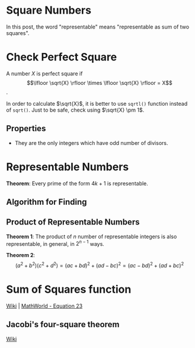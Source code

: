 # Square Numbers
In this post, the word "representable" means "representable as sum of two squares".

# Check Perfect Square
A number $X$ is perfect square if $$\lfloor \sqrt{X} \rfloor \times \lfloor \sqrt{X} \rfloor = X$$.

In order to calculate $\sqrt{X}$, it is better to use `sqrtl()` function instead of `sqrt()`. Just to be safe, check using $\sqrt{X} \pm 1$.

## Properties
- They are the only integers which have odd number of divisors.

# Representable Numbers

**Theorem**: Every prime of the form $4k+1$ is representable.

## Algorithm for Finding

## Product of Representable Numbers

**Theorem 1**: The product of $n$ number of representable integers is also representable, in general, in $2^{n-1}$ ways.

**Theorem 2**:
$$(a^2+b^2)(c^2+d^2)=(ac+bd)^2 + (ad-bc)^2 =(ac-bd)^2+(ad+bc)^2$$

# Sum of Squares function

[Wiki](https://en.wikipedia.org/wiki/Sum_of_squares_function) | [MathWorld - Equation 23](http://mathworld.wolfram.com/SumofSquaresFunction.html)

## Jacobi's four-square theorem
[Wiki](https://en.wikipedia.org/wiki/Jacobi's_four-square_theorem)
